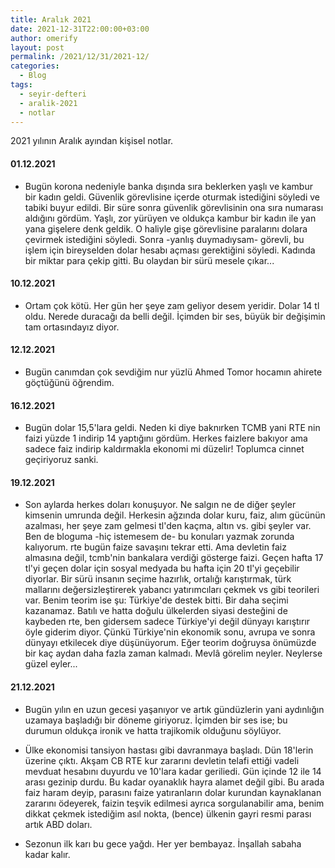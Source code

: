 ```yaml
---
title: Aralık 2021
date: 2021-12-31T22:00:00+03:00
author: omerify
layout: post
permalink: /2021/12/31/2021-12/
categories:
  - Blog
tags:
  - seyir-defteri
  - aralik-2021
  - notlar
---
```


2021 yılının Aralık ayından kişisel notlar.

#### 01.12.2021

  * Bugün korona nedeniyle banka dışında sıra beklerken yaşlı ve kambur bir kadın geldi. Güvenlik görevlisine içerde oturmak istediğini söyledi ve tabiki buyur edildi. Bir süre sonra güvenlik görevlisinin ona sıra numarası aldığını gördüm. Yaşlı, zor yürüyen ve oldukça kambur bir kadın ile yan yana gişelere denk geldik. O haliyle gişe görevlisine paralarını dolara çevirmek istediğini söyledi. Sonra -yanlış duymadıysam- görevli, bu işlem için bireyselden dolar hesabı açması gerektiğini söyledi. Kadında bir miktar para çekip gitti. Bu olaydan bir sürü mesele çıkar...

#### 10.12.2021

  * Ortam çok kötü. Her gün her şeye zam geliyor desem yeridir. Dolar 14 tl oldu. Nerede duracağı da belli değil. İçimden bir ses, büyük bir değişimin tam ortasındayız diyor.

#### 12.12.2021

  * Bugün canımdan çok sevdiğim nur yüzlü Ahmed Tomor hocamın ahirete göçtüğünü öğrendim.

#### 16.12.2021

  * Bugün dolar 15,5'lara geldi. Neden ki diye baknırken TCMB yani RTE nin faizi yüzde 1 indirip 14 yaptığını gördüm. Herkes faizlere bakıyor ama sadece faiz indirip kaldırmakla ekonomi mi düzelir! Toplumca cinnet geçiriyoruz sanki.

#### 19.12.2021

  * Son aylarda herkes doları konuşuyor. Ne salgın ne de diğer şeyler kimsenin umrunda değil. Herkesin ağzında dolar kuru, faiz, alım gücünün azalması, her şeye zam gelmesi tl'den kaçma, altın vs. gibi şeyler var. Ben de bloguma -hiç istemesem de- bu konuları yazmak zorunda kalıyorum. rte bugün faize savaşını tekrar etti. Ama devletin faiz almasına değil, tcmb'nin bankalara verdiği gösterge faizi. Geçen hafta 17 tl'yi geçen dolar için sosyal medyada bu hafta için 20 tl'yi geçebilir diyorlar. Bir sürü insanın seçime hazırlık, ortalığı karıştırmak, türk mallarını değersizleştirerek yabancı yatırımcıları çekmek vs gibi teorileri var. Benim teorim ise şu: Türkiye'de destek bitti. Bir daha seçimi kazanamaz. Batılı ve hatta doğulu ülkelerden siyasi desteğini de kaybeden rte, ben gidersem sadece Türkiye'yi değil dünyayı karıştırır öyle giderim diyor. Çünkü Türkiye'nin ekonomik sonu, avrupa ve sonra dünyayı etkilecek diye düşünüyorum. Eğer teorim doğruysa önümüzde bir kaç aydan daha fazla zaman kalmadı. Mevlâ görelim neyler. Neylerse güzel eyler...

#### 21.12.2021

  * Bugün yılın en uzun gecesi yaşanıyor ve artık gündüzlerin yani aydınlığın uzamaya başladığı bir döneme giriyoruz. İçimden bir ses ise; bu durumun oldukça ironik ve hatta trajikomik olduğunu söylüyor.

  * Ülke ekonomisi tansiyon hastası gibi davranmaya başladı. Dün 18'lerin üzerine çıktı. Akşam CB RTE kur zararını devletin telafi ettiği vadeli mevduat hesabını duyurdu ve 10'lara kadar geriliedi. Gün içinde 12 ile 14 arası gezinip durdu. Bu kadar oyanaklık hayra alamet değil gibi. Bu arada faiz haram deyip, parasını faize yatıranların dolar kurundan kaynaklanan zararını ödeyerek, faizin teşvik edilmesi ayrıca sorgulanabilir ama, benim dikkat çekmek istediğim asıl nokta, (bence) ülkenin gayri resmi parası artık ABD doları.

  * Sezonun ilk karı bu gece yağdı. Her yer bembayaz. İnşallah sabaha kadar kalır.